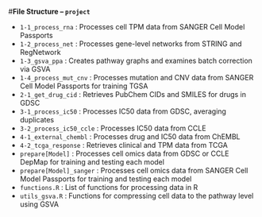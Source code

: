 #**File Structure – ```project```**
* ```1-1_process_rna``` : Processes cell TPM data from SANGER Cell Model Passports
* ```1-2_process_net``` : Processes gene-level networks from STRING and RegNetwork
* ```1-3_gsva_ppa``` : Creates pathway graphs and examines batch correction via GSVA
* ```1-4_process_mut_cnv``` : Processes mutation and CNV data from SANGER Cell Model Passports for training TGSA
* ```2-1_get_drug_cid``` : Retrieves PubChem CIDs and SMILES for drugs in GDSC
* ```3-1_process_ic50``` : Processes IC50 data from GDSC, averaging duplicates
* ```3-2_process_ic50_ccle``` : Processes IC50 data from CCLE
* ```4-1_external_chembl``` : Processes drug and IC50 data from ChEMBL
* ```4-2_tcga_response``` : Retrieves clinical and TPM data from TCGA
* ```prepare[Model]``` : Processes cell omics data from GDSC or CCLE DepMap for training and testing each model
* ```prepare[Model]_sanger``` : Processes cell omics data from SANGER Cell Model Passports for training and testing each model
* ```functions.R``` : List of functions for processing data in R
* ```utils_gsva.R``` : Functions for compressing cell data to the pathway level using GSVA
